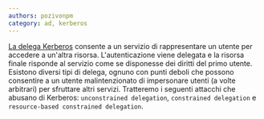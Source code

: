 ```yaml
---
authors: pozivonpm
category: ad, kerberos
---
```

[La delega Kerberos](https://blog.netwrix.com/2021/11/30/what-is-kerberos-delegation-an-overview-of-kerberos-delegation) consente a un servizio di rappresentare un utente per accedere a  un'altra risorsa. L'autenticazione viene delegata e la risorsa finale risponde al servizio come se disponesse dei diritti del primo utente. Esistono diversi tipi di delega, ognuno con punti deboli che possono consentire a un utente malintenzionato di impersonare utenti (a volte  arbitrari) per sfruttare altri servizi. Tratteremo i seguenti attacchi che abusano di Kerberos: `unconstrained delegation`, `constrained delegation` e `resource-based constrained delegation`.
